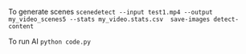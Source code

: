 To generate scenes `scenedetect --input test1.mp4 --output my_video_scenes5 --stats my_video.stats.csv  save-images detect-content`

To run AI `python code.py`